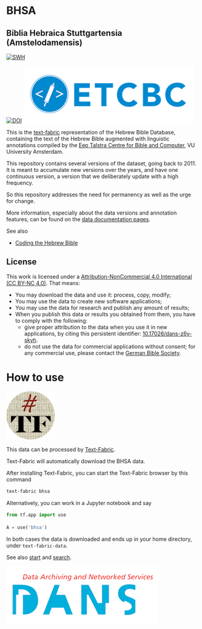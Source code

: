 # BHSA


## Biblia Hebraica Stuttgartensia (Amstelodamensis)
[![SWH](https://archive.softwareheritage.org/badge/origin/https://github.com/ETCBC/BHSA/)](https://archive.softwareheritage.org/browse/origin/https://github.com/ETCBC/BHSA/)

[![DOI](https://zenodo.org/badge/DOI/10.5281/zenodo.1039470.svg)](https://doi.org/10.5281/zenodo.1007624)
[![etcbc](programs/images/etcbc.png)](http://www.etcbc.nl)

This is the
[text-fabric](https://github.com/Dans-labs/text-fabric/wiki)
representation of the Hebrew Bible Database,
containing the text of the Hebrew Bible augmented with linguistic annotations compiled by the
[Eep Talstra Centre for Bible and Computer](http://etcbc.nl), VU University Amsterdam.

This repository contains several versions of the dataset, going back to 2011.
It is meant to accumulate new versions over the years, and have one continuous version,
a version that we deliberately update with a high frequency.

So this repository addresses the need for permanency as well as the urge for change.

More information, especially about the data versions and annotation features, can be found on the
[data documentation pages](https://etcbc.github.io/bhsa/).

See also

* [Coding the Hebrew Bible](https://doi.org/10.1163/24523666-01000011)

## License

This work is licensed under a
[Attribution-NonCommercial 4.0 International (CC BY-NC 4.0)](https://creativecommons.org/licenses/by-nc/4.0/).
That means:

* You may download the data and use it: process, copy, modify;
* You may use the data to create new software applications;
* You may use the data for research and publish any amount of results;
* When you publish this data or results you obtained from them, you have to comply with the following:
  * give proper attribution to the data when you use it in new applications,
    by citing this persistent identifier:
    [10.17026/dans-z6y-skyh](http://dx.doi.org/10.17026%2Fdans-z6y-skyh).
  * do not use the data for commercial applications without consent;
    for any commercial use, please contact the
    [German Bible Society](zentrale@dbg.de).

# How to use

![tf](programs/images/tf-small.png)

This data can be processed by 
[Text-Fabric](https://annotation.github.io/text-fabric/).

Text-Fabric will automatically download the BHSA data.

After installing Text-Fabric, you can start the Text-Fabric browser by this command

```sh
text-fabric bhsa
```

Alternatively, you can work in a Jupyter notebook and say

```python
from tf.app import use

A = use('bhsa')
```

In both cases the data is downloaded and ends up in your home directory,
under `text-fabric-data`.

See also 
[start](https://nbviewer.jupyter.org/github/annotation/tutorials/blob/master/bhsa/start.ipynb)
and
[search](https://nbviewer.jupyter.org/github/annotation/tutorials/blob/master/bhsa/search.ipynb).

[![dans](programs/images/dans.png)](https://www.dans.knaw.nl)


